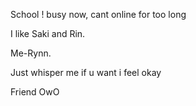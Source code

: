 School ! busy now, cant online for too long

I like Saki and Rin.

Me-Rynn.

Just whisper me if u want i feel okay

Friend OwO

